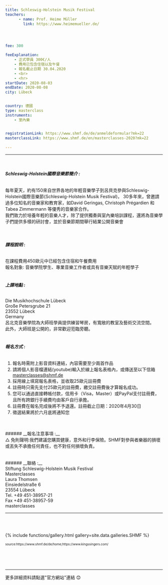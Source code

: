 ```yaml
---
title: Schleswig-Holstein Musik Festival
teachers:
      - name: Prof. Heime Müller
        link: https://www.heimemueller.de/




fee: 300

feeExplanation: 
    - 正式學員 300€/人
    - 費用已包含住宿以及午餐
    - 報名截止日期 30.04.2020
    - <br>
    - <hr>
startDate: 2020-08-03
endDate: 2020-08-08
city: Lübeck
      

country: 德國
type: masterclass
instruments:
    - 室內樂
    

registrationLink: https://www.shmf.de/de/anmeldeformular?mk=22
masterclassLink: https://www.shmf.de/en/masterclasses-2020?mk=22
    
---
```

<hr><br>

###### __Schleswig-Holstein國際音樂節簡介 :__<br>  
每年夏天，約有150來自世界各地的年輕音樂學子到呂貝克參與Schleswig-Holstein國際音樂節(Schleswig-Holstein Musik Festival)，
30多年來，曾邀請過多位知名的音樂家和教育家，如David Geringas, Christoph Prégardien 和 Tabea Zimmermann 等優秀的音樂家合作。<br>
我們致力於培養年輕的音樂人才，除了提供獨奏與室內樂培訓課程，還將為音樂學子們提供多樣的研討會，並於音樂節期間舉行結業公開音樂會<br>
<br>
<br> 
###### __課程說明 :__<br> 
在課程費用450歐元中已經包含住宿和午餐費用<br>
報名對象: 音樂學院學生、專業音樂工作者或具有音樂天賦的年輕學子<br>
<br>

###### __上課地點 :__<br>
Die Musikhochschule Lübeck<br>
Große Petersgrube 21<br>
23552 Lübeck<br>
Germany<br>
呂北克音樂學院為大師班學員提供練習琴房，有寬敞的教室及藝術交流空間。<br>
此外，大師班是公開的，非常歡迎蒞臨旁聽。<br>
<br>

###### __報名方式 :__<br> 

1) 報名時需附上影音資料連結，內容需要至少兩首作品<br>
2) 請將個人影音檔連結(youtube)輸入於線上報名表格內，或傳送至以下信箱<br>
masterclasses@shmf.de<br>
3) 採用線上填寫報名表格，並收取25歐元註冊費<br>
4) 註冊時只需先支付25歐元的註冊費，繳交註冊費後才算報名成功。<br>
5) 您可以通過直接轉帳付款，信用卡（Visa，Master）或PayPal支付註冊費，且所有跨銀行手續費均由客戶自行承擔。<br>
6) 註冊費在報名完成後將不予退還。註冊截止日期：2020年4月30日<br>
7) 徵選結果將於六月底將通知您
<br>
<br>
###### __報名注意事項 :__<br>
△ 免則聲明:我們建議您購買健康，意外和行李保險。SHMF對參與者樂器的損壞或丟失不承擔任何責任，也不對任何損壞負責。
<br>
<br>
<br>
###### __聯絡 :__<br>
Stiftung Schleswig-Holstein Musik Festival<br>
Masterclasses<br>
Laura Thomsen<br>
Einsiedelstraße 6<br>
23554 Lübeck<br>
Tel. +49 451-38957-21<br>
Fax +49 451-38957-59<br>
masterclasses

<br>
<hr>
<br>
<br>

{% include functions/gallery.html gallery=site.data.galleries.SHMF %}<br>
<P style="font-size: 10px">source:https://www.shmf.de/de/home;https://www.kingssingers.com/</P>
<br>
<br>
<br>
<hr>

更多詳細資料請點選"官方網站"連結 😊
